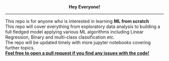 <center><b>Hey Everyone!</b></center>
<hr>
This repo is for anyone who is interested in learning <b>ML from scratch</b>
<br>
This repo will cover everything from exploratory data analysis to building a full fledged model applying various ML algorithms including Linear Regression, Binary and multi-class classification etc.
<br>
The repo will be updated timely with more jupyter notebooks covering further topics.
<br>
<u><b>Feel free to open a pull request if you find any issues with the code!</b></u>
